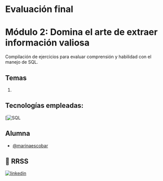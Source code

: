 # Evaluación final 
# Módulo 2: Domina el arte de extraer información valiosa

Compilación de ejercicios para evaluar comprensión y habilidad con el manejo de SQL. 

## Temas
1. 

## Tecnologías empleadas:
[![SQL](https://img.shields.io/badge/MySQL-%234479A1?style=flat&logo=mysql&logoColor=%23ffffff&labelColor=%234479A1) 

## Alumna
- [@marinaescobar](https://www.github.com/marinaescobar)

## 🔗 RRSS
[![linkedin](https://img.shields.io/badge/linkedin-0A66C2?style=for-the-badge&logo=linkedin&logoColor=white)](https://www.linkedin.com/in/marinaescobarperez/)

